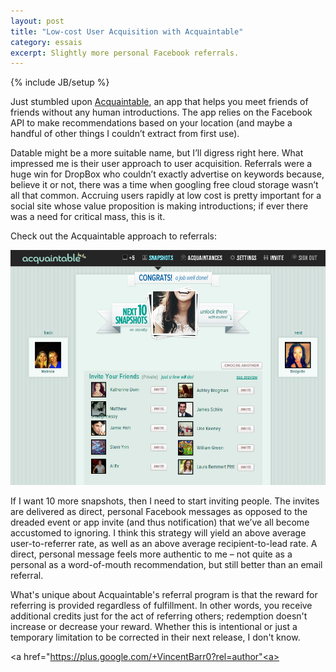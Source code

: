 ```yaml
---
layout: post
title: "Low-cost User Acquisition with Acquaintable"
category: essais
excerpt: Slightly more personal Facebook referrals.
---
```

{% include JB/setup %}

Just stumbled upon [Acquaintable](http://www.crunchbase.com/organization/acquaintable), an app that helps you meet friends of friends without any human introductions. The app relies on the Facebook API to make recommendations based on your location (and maybe a handful of other things I couldn’t extract from first use).  

Datable might be a more suitable name, but I’ll digress right here.
What impressed me is their user approach to user acquisition. Referrals were a huge win for DropBox who couldn’t exactly advertise on keywords because, believe it or not, there was a time when googling free cloud storage wasn’t all that common. Accruing users rapidly at low cost is pretty important for a social site whose value proposition is making introductions; if ever there was a need for critical mass, this is it.  

Check out the Acquaintable approach to referrals:  

![Acquaintable Refer-a-friend](/assets/images/acquaintable.png)   


If I want 10 more snapshots, then I need to start inviting people. The invites are delivered as direct, personal Facebook messages as opposed to the dreaded event or app invite (and thus notification) that we’ve all become accustomed to ignoring. I think this strategy will yield an above average user-to-referrer rate, as well as an above average recipient-to-lead rate. A direct, personal message feels more authentic to me – not quite as a personal as a word-of-mouth recommendation, but still better than an email referral.  

What's unique about Acquaintable's referral program is that the reward for referring is provided regardless of fulfillment. In other words, you receive additional credits just for the act of referring others; redemption doesn't increase or decrease your reward. Whether this is intentional or just a temporary limitation to be corrected in their next release, I don't know.  

<a href="https://plus.google.com/+VincentBarr0?rel=author"<a></a>